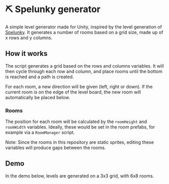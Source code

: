 # ⛏️ Spelunky generator

A simple level generator made for Unity, inspired by the level generation of [Spelunky](https://spelunkyworld.com/original.html). It generates a number of rooms based on a grid size, made up of x rows and y columns.

## How it works

The script generates a grid based on the rows and columns variables. It will then cycle through each row and column, and place rooms until the bottom is reached and a path is created.

For each room, a new direction will be given (left, right or down). If the current room is on the edge of the level board, the new room will automatically be placed below.

### Rooms

The position for each room will be calculated by the `roomHeight` and `roomWidth` variables. Ideally, these would be set in the room prefabs, for example via a `RoomManager` script.

Note: Since the rooms in this repository are static sprites, editing these variables will produce gaps between the rooms.

## Demo

In the demo below, levels are generated on a 3x3 grid, with 6x8 rooms.
